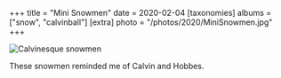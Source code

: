 +++
title = "Mini Snowmen"
date = 2020-02-04
[taxonomies]
albums = ["snow", "calvinball"]
[extra]
photo = "/photos/2020/MiniSnowmen.jpg"
+++

![Calvinesque snowmen](/photos/2020/MiniSnowmen.jpg "Abandon hope all ye who melt here")

These snowmen reminded me of Calvin and Hobbes.

